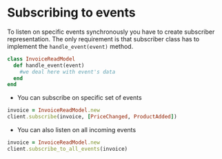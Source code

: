# Subscribing to events

To listen on specific events synchronously you have to create subscriber representation. The only requirement is that subscriber class has to implement the `handle_event(event)` method.

```ruby
class InvoiceReadModel
  def handle_event(event)
    #we deal here with event's data
  end
end
```

* You can subscribe on specific set of events

```ruby
invoice = InvoiceReadModel.new
client.subscribe(invoice, [PriceChanged, ProductAdded])
```

* You can also listen on all incoming events

```ruby
invoice = InvoiceReadModel.new
client.subscribe_to_all_events(invoice)
```
